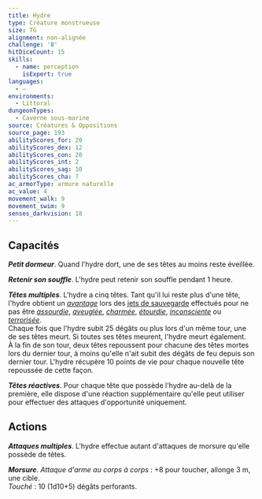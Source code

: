 ```yaml
---
title: Hydre
type: Créature monstrueuse
size: TG
alignment: non-alignée
challenge: '8'
hitDiceCount: 15
skills:
  - name: perception
    isExpert: true
languages:
  - —
environments:
  - Littoral
dungeonTypes:
  - Caverne sous-marine
source: Créatures & Oppositions
source_page: 193
abilityScores_for: 20
abilityScores_dex: 12
abilityScores_con: 20
abilityScores_int: 2
abilityScores_sag: 10
abilityScores_cha: 7
ac_armorType: armure naturelle
ac_value: 4
movement_walk: 9
movement_swim: 9
senses_darkvision: 18
---
```

## Capacités
_**Petit dormeur**_. Quand l'hydre dort, une de ses têtes au moins reste éveillée.

_**Retenir son souffle**_. L'hydre peut retenir son souffle pendant 1 heure.

_**Têtes multiples**_. L'hydre a cinq têtes. Tant qu'il lui reste plus d'une tête, l'hydre obtient un [_avantage_](/utiliser-les-caracteristiques/#avantage-et-desavantage) lors des [jets de sauvegarde](/utiliser-les-caracteristiques/#jets-de-sauvegarde) effectués pour ne pas être [_assourdie_](/gerer-la-sante-du-personnage/#assourdi), [_aveuglée_](/gerer-la-sante-du-personnage/#aveugle), [_charmée_](/gerer-la-sante-du-personnage/#charme), [_étourdie_](/gerer-la-sante-du-personnage/#etourdi), [_inconsciente_](/gerer-la-sante-du-personnage/#inconscient) ou [_terrorisée_](/gerer-la-sante-du-personnage/#terrorise).  
Chaque fois que l'hydre subit 25 dégâts ou plus lors d'un même tour, une de ses têtes meurt. Si toutes ses têtes meurent, l'hydre meurt également.  
À la fin de son tour, deux têtes repoussent pour chacune des têtes mortes lors du dernier tour, à moins qu'elle n'ait subit des dégâts de feu depuis son dernier tour. L'hydre récupère 10 points de vie pour chaque nouvelle tête repoussée de cette façon.

_**Têtes réactives**_. Pour chaque tête que possède l'hydre au-delà de la première, elle dispose d'une réaction supplémentaire qu'elle peut utiliser pour effectuer des attaques d'opportunité uniquement.

## Actions
_**Attaques multiples**_. L'hydre effectue autant d'attaques de morsure qu'elle possède de têtes.

_**Morsure**_. _Attaque d'arme au corps à corps_ : +8 pour toucher, allonge 3 m, une cible.  
_Touché_ : 10 (1d10+5) dégâts perforants.
